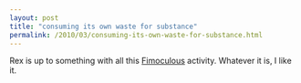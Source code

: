 ```yaml
---
layout: post
title: "consuming its own waste for substance"
permalink: /2010/03/consuming-its-own-waste-for-substance.html
---
```


<p>Rex is up to something with all this <a href="http://www.fimoculous.com/">Fimoculous</a> activity. Whatever it is, I like it.</p>


